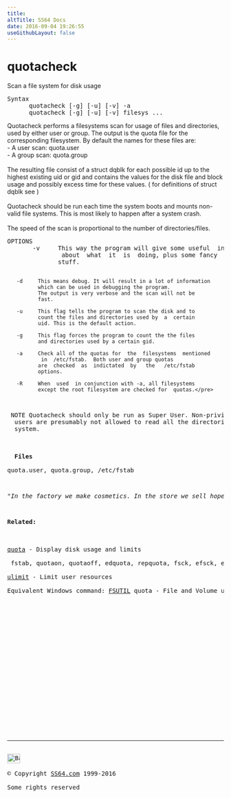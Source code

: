 ```yaml
---
title:
altTitle: SS64 Docs
date: 2016-09-04 19:26:55
useGithubLayout: false
---
```

<!-- #BeginLibraryItem "/Library/head_bash.lbi" --><!-- #EndLibraryItem --><h1>quotacheck</h1> 
<p>Scan a file system for disk usage</p>
<pre>Syntax
      quotacheck [-g] [-u] [-v] -a
      quotacheck [-g] [-u] [-v] filesys ...</pre>
<p><span class="body"> 
  Quotacheck performs a filesystems scan for usage of files and directories, used 
  by either user or group. The output is the quota file for the corresponding 
  filesystem. By default the names for these files are:<br>
  - A user scan: quota.user<br>
  - A group scan: quota.group<br>
  <br>
  The resulting file consist of a struct dqblk for each possible id up to the 
  highest existing uid or gid and contains the values for the disk file and block 
  usage and possibly excess time for these values. ( for definitions of struct 
  dqblk see )<br>
  <br>
  Quotacheck should be run each time the system boots and mounts non-valid file 
  systems. This is most likely to happen after a system crash.<br>
  <br>
  The speed of the scan is proportional to the number of directories/files. </span> 
</p>
<pre>OPTIONS
       -v     This way the program will give some useful  information 
               about  what  it  is  doing, plus some fancy
              stuff.

       -d     This means debug. It will result in a lot of information 
              which can be used in debugging the program.
              The output is very verbose and the scan will not be
              fast.

       -u     This flag tells the program to scan the disk and to
              count the files and directories used by  a  certain
              uid. This is the default action.

       -g     This flag forces the program to count the the files
              and directories used by a certain gid.

       -a     Check all of the quotas for  the  filesystems  mentioned 
               in  /etc/fstab.  Both user and group quotas
              are  checked  as  indictated  by   the   /etc/fstab
              options.

       -R     When  used  in conjunction with -a, all filesystems
              except the root filesystem are checked for  quotas.</pre>
<p> NOTE Quotacheck should only be run as Super User. Non-priviliged 
  users are presumably not allowed to read all the directories on the given file 
  system.<br>
  <br>
  <b>Files </b><br>
quota.user, quota.group, /etc/fstab</p>
<p class="quote"><i>"In the factory we make cosmetics. In the store we sell hope" ~ Charles Revson</i></p>
<p><b>Related:</b><br>
<br>
<a href="quota.html">quota</a> - Display disk usage and limits <br>
 fstab, quotaon, quotaoff, edquota, repquota, fsck, efsck, e2fsck, xfsck<br>
<a href="ulimit.html">ulimit</a> - Limit user resources <br>
Equivalent Windows command: <a href="../nt/fsutil.html">FSUTIL</a> quota - File and Volume utilities </p><!-- #BeginLibraryItem "/Library/foot_bash.lbi" --><p>
<!-- bash300 -->
<ins class="adsbygoogle" style="display:inline-block;width:300px;height:250px" data-ad-client="ca-pub-6140977852749469" data-ad-slot="4615356305"></ins>
<script>
(adsbygoogle = window.adsbygoogle || []).push({});
</script></p>
<hr>
<div id="bl" class="footer"><a href="quotacheck.html#"><img src="../images/top.png" width="30" height="22" alt="Back to the Top"></a></div>
<div id="br" class="footer, tagline">© Copyright <a href="../index.html">SS64.com</a> 1999-2016<br>
Some rights reserved</div><!-- #EndLibraryItem -->

